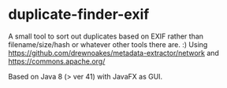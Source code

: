 # duplicate-finder-exif
A small tool to sort out duplicates based on EXIF rather than filename/size/hash or whatever other tools there are. :) 
Using https://github.com/drewnoakes/metadata-extractor/network and https://commons.apache.org/

Based on Java 8 (> ver 41)  with JavaFX as GUI. 
